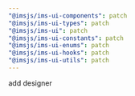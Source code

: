 ```yaml
---
"@imsjs/ims-ui-components": patch
"@imsjs/ims-ui-types": patch
"@imsjs/ims-ui": patch
"@imsjs/ims-ui-constants": patch
"@imsjs/ims-ui-enums": patch
"@imsjs/ims-ui-hooks": patch
"@imsjs/ims-ui-utils": patch
---
```


add designer

